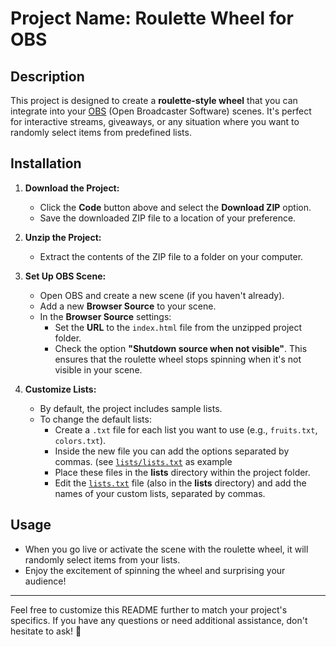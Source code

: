 # Project Name: Roulette Wheel for OBS

## Description
This project is designed to create a **roulette-style wheel** that you can integrate into your [OBS](https://obsproject.com/) (Open Broadcaster Software) scenes. It's perfect for interactive streams, giveaways, or any situation where you want to randomly select items from predefined lists.

## Installation

1. **Download the Project:**
   - Click the **Code** button above and select the **Download ZIP** option.
   - Save the downloaded ZIP file to a location of your preference.

2. **Unzip the Project:**
   - Extract the contents of the ZIP file to a folder on your computer.

3. **Set Up OBS Scene:**
   - Open OBS and create a new scene (if you haven't already).
   - Add a new **Browser Source** to your scene.
   - In the **Browser Source** settings:
     - Set the **URL** to the `index.html` file from the unzipped project folder.
     - Check the option **"Shutdown source when not visible"**. This ensures that the roulette wheel stops spinning when it's not visible in your scene.

4. **Customize Lists:**
   - By default, the project includes sample lists.
   - To change the default lists:
     - Create a `.txt` file for each list you want to use (e.g., `fruits.txt`, `colors.txt`).
     - Inside the new file you can add the options separated by commas. (see [`lists/lists.txt`](https://github.com/miguelangel45/Roulette-s/blob/master/lists/list1.txt) as example
     - Place these files in the **lists** directory within the project folder.
     - Edit the [`lists.txt`](https://github.com/miguelangel45/Roulette-s/blob/master/lists/lists.txt) file (also in the **lists** directory) and add the names of your custom lists, separated by commas.

## Usage
- When you go live or activate the scene with the roulette wheel, it will randomly select items from your lists.
- Enjoy the excitement of spinning the wheel and surprising your audience!

---

Feel free to customize this README further to match your project's specifics. If you have any questions or need additional assistance, don't hesitate to ask! 🎉

